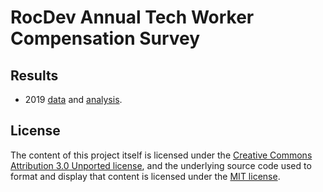 # RocDev Annual Tech Worker Compensation Survey

## Results

- 2019 [data](results/2019.csv) and [analysis](analysis.md).

## License

The content of this project itself is licensed under the [Creative Commons Attribution 3.0 Unported license](https://creativecommons.org/licenses/by/3.0/), and the underlying source code used to format and display that content is licensed under the [MIT license](LICENSE.md).

